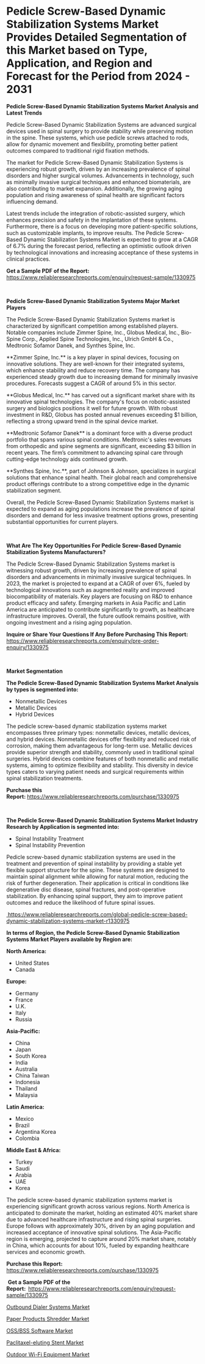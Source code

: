 <p><h1>Pedicle Screw-Based Dynamic Stabilization Systems Market Provides Detailed Segmentation of this Market based on Type, Application, and Region and Forecast for the Period from 2024 - 2031</h1></p><p><strong>Pedicle Screw-Based Dynamic Stabilization Systems Market Analysis and Latest Trends</strong></p>
<p><p>Pedicle Screw-Based Dynamic Stabilization Systems are advanced surgical devices used in spinal surgery to provide stability while preserving motion in the spine. These systems, which use pedicle screws attached to rods, allow for dynamic movement and flexibility, promoting better patient outcomes compared to traditional rigid fixation methods. </p><p>The market for Pedicle Screw-Based Dynamic Stabilization Systems is experiencing robust growth, driven by an increasing prevalence of spinal disorders and higher surgical volumes. Advancements in technology, such as minimally invasive surgical techniques and enhanced biomaterials, are also contributing to market expansion. Additionally, the growing aging population and rising awareness of spinal health are significant factors influencing demand.</p><p>Latest trends include the integration of robotic-assisted surgery, which enhances precision and safety in the implantation of these systems. Furthermore, there is a focus on developing more patient-specific solutions, such as customizable implants, to improve results. The Pedicle Screw-Based Dynamic Stabilization Systems Market is expected to grow at a CAGR of 6.7% during the forecast period, reflecting an optimistic outlook driven by technological innovations and increasing acceptance of these systems in clinical practices.</p></p>
<p><strong>Get a Sample PDF of the Report:&nbsp;</strong> <a href="https://www.reliableresearchreports.com/enquiry/request-sample/1330975?utm_campaign=10&utm_medium=2&utm_source=Github&utm_content=ia&utm_term=31122024&utm_id=pedicle-screw-based-dynamic-stabilization-systems">https://www.reliableresearchreports.com/enquiry/request-sample/1330975</a></p>
<p>&nbsp;</p>
<p><strong>Pedicle Screw-Based Dynamic Stabilization Systems Major Market Players</strong></p>
<p><p>The Pedicle Screw-Based Dynamic Stabilization Systems market is characterized by significant competition among established players. Notable companies include Zimmer Spine, Inc., Globus Medical, Inc., Bio-Spine Corp., Applied Spine Technologies, Inc., Ulrich GmbH & Co., Medtronic Sofamor Danek, and Synthes Spine, Inc.</p><p>**Zimmer Spine, Inc.** is a key player in spinal devices, focusing on innovative solutions. They are well-known for their integrated systems, which enhance stability and reduce recovery time. The company has experienced steady growth due to increasing demand for minimally invasive procedures. Forecasts suggest a CAGR of around 5% in this sector.</p><p>**Globus Medical, Inc.** has carved out a significant market share with its innovative spinal technologies. The company's focus on robotic-assisted surgery and biologics positions it well for future growth. With robust investment in R&D, Globus has posted annual revenues exceeding $1 billion, reflecting a strong upward trend in the spinal device market.</p><p>**Medtronic Sofamor Danek** is a dominant force with a diverse product portfolio that spans various spinal conditions. Medtronic's sales revenues from orthopedic and spine segments are significant, exceeding $3 billion in recent years. The firm’s commitment to advancing spinal care through cutting-edge technology aids continued growth.</p><p>**Synthes Spine, Inc.**, part of Johnson & Johnson, specializes in surgical solutions that enhance spinal health. Their global reach and comprehensive product offerings contribute to a strong competitive edge in the dynamic stabilization segment.</p><p>Overall, the Pedicle Screw-Based Dynamic Stabilization Systems market is expected to expand as aging populations increase the prevalence of spinal disorders and demand for less invasive treatment options grows, presenting substantial opportunities for current players.</p></p>
<p>&nbsp;</p>
<p><strong>What Are The Key Opportunities For Pedicle Screw-Based Dynamic Stabilization Systems Manufacturers?</strong></p>
<p><p>The Pedicle Screw-Based Dynamic Stabilization Systems market is witnessing robust growth, driven by increasing prevalence of spinal disorders and advancements in minimally invasive surgical techniques. In 2023, the market is projected to expand at a CAGR of over 6%, fueled by technological innovations such as augmented reality and improved biocompatibility of materials. Key players are focusing on R&D to enhance product efficacy and safety. Emerging markets in Asia Pacific and Latin America are anticipated to contribute significantly to growth, as healthcare infrastructure improves. Overall, the future outlook remains positive, with ongoing investment and a rising aging population.</p></p>
<p><strong>Inquire or Share Your Questions If Any Before Purchasing This Report:</strong> <a href="https://www.reliableresearchreports.com/enquiry/pre-order-enquiry/1330975?utm_campaign=10&utm_medium=2&utm_source=Github&utm_content=ia&utm_term=31122024&utm_id=pedicle-screw-based-dynamic-stabilization-systems">https://www.reliableresearchreports.com/enquiry/pre-order-enquiry/1330975</a></p>
<p>&nbsp;</p>
<p><strong>Market Segmentation</strong></p>
<p><strong>The Pedicle Screw-Based Dynamic Stabilization Systems Market Analysis by types is segmented into:</strong></p>
<p><ul><li>Nonmetallic Devices</li><li>Metallic Devices</li><li>Hybrid Devices</li></ul></p>
<p><p>The pedicle screw-based dynamic stabilization systems market encompasses three primary types: nonmetallic devices, metallic devices, and hybrid devices. Nonmetallic devices offer flexibility and reduced risk of corrosion, making them advantageous for long-term use. Metallic devices provide superior strength and stability, commonly used in traditional spinal surgeries. Hybrid devices combine features of both nonmetallic and metallic systems, aiming to optimize flexibility and stability. This diversity in device types caters to varying patient needs and surgical requirements within spinal stabilization treatments.</p></p>
<p><strong>Purchase this Report:&nbsp;</strong><a href="https://www.reliableresearchreports.com/purchase/1330975?utm_campaign=10&utm_medium=2&utm_source=Github&utm_content=ia&utm_term=31122024&utm_id=pedicle-screw-based-dynamic-stabilization-systems">https://www.reliableresearchreports.com/purchase/1330975</a></p>
<p>&nbsp;</p>
<p><strong>The Pedicle Screw-Based Dynamic Stabilization Systems Market Industry Research by Application is segmented into:</strong></p>
<p><ul><li>Spinal Instability Treatment</li><li>Spinal Instability Prevention</li></ul></p>
<p><p>Pedicle screw-based dynamic stabilization systems are used in the treatment and prevention of spinal instability by providing a stable yet flexible support structure for the spine. These systems are designed to maintain spinal alignment while allowing for natural motion, reducing the risk of further degeneration. Their application is critical in conditions like degenerative disc disease, spinal fractures, and post-operative stabilization. By enhancing spinal support, they aim to improve patient outcomes and reduce the likelihood of future spinal issues.</p></p>
<p><a href="https://www.reliableresearchreports.com/global-pedicle-screw-based-dynamic-stabilization-systems-market-r1330975?utm_campaign=10&utm_medium=2&utm_source=Github&utm_content=ia&utm_term=31122024&utm_id=pedicle-screw-based-dynamic-stabilization-systems">&nbsp;https://www.reliableresearchreports.com/global-pedicle-screw-based-dynamic-stabilization-systems-market-r1330975</a></p>
<p><strong>In terms of Region, the Pedicle Screw-Based Dynamic Stabilization Systems Market Players available by Region are:</strong></p>
<p>
    <p> <strong> North America: </strong>
        <ul>
            <li>United States</li>
            <li>Canada</li>
        </ul>
        </p> 
    <p> <strong> Europe: </strong>
        <ul>
            <li>Germany</li>
            <li>France</li>
            <li>U.K.</li>
            <li>Italy</li>
            <li>Russia</li>
        </ul>
        </p> 
    <p> <strong> Asia-Pacific: </strong>
        <ul>
            <li>China</li>
            <li>Japan</li>
            <li>South Korea</li>
            <li>India</li>
            <li>Australia</li>
            <li>China Taiwan</li>
            <li>Indonesia</li>
            <li>Thailand</li>
            <li>Malaysia</li>
        </ul>
        </p> 
    <p> <strong> Latin America: </strong>
        <ul>
            <li>Mexico</li>
            <li>Brazil</li>
            <li>Argentina Korea</li>
            <li>Colombia</li>
        </ul>
        </p> 
    <p> <strong> Middle East & Africa: </strong>
        <ul>
            <li>Turkey</li>
            <li>Saudi</li>
            <li>Arabia</li>
            <li>UAE</li>
            <li>Korea</li>
        </ul>
    </p>
    </p>
<p><p>The pedicle screw-based dynamic stabilization systems market is experiencing significant growth across various regions. North America is anticipated to dominate the market, holding an estimated 40% market share due to advanced healthcare infrastructure and rising spinal surgeries. Europe follows with approximately 30%, driven by an aging population and increased acceptance of innovative spinal solutions. The Asia-Pacific region is emerging, projected to capture around 20% market share, notably in China, which accounts for about 10%, fueled by expanding healthcare services and economic growth.</p></p>
<p><strong>Purchase this Report: </strong><a href="https://www.reliableresearchreports.com/purchase/1330975?utm_campaign=10&utm_medium=2&utm_source=Github&utm_content=ia&utm_term=31122024&utm_id=pedicle-screw-based-dynamic-stabilization-systems">https://www.reliableresearchreports.com/purchase/1330975</a></p>
<p>&nbsp;<strong>Get a Sample PDF of the Report:&nbsp;&nbsp;</strong><a href="https://www.reliableresearchreports.com/enquiry/request-sample/1330975?utm_campaign=10&utm_medium=2&utm_source=Github&utm_content=ia&utm_term=31122024&utm_id=pedicle-screw-based-dynamic-stabilization-systems">https://www.reliableresearchreports.com/enquiry/request-sample/1330975</a></p>
<p><strong></strong></p>
<p><p><a href="https://github.com/JubayerMia832/Market-Research-Report-List-1/blob/main/outbound-dialer-systems-market.md?utm_campaign=10&utm_medium=2&utm_source=Github&utm_content=ia&utm_term=31122024&utm_id=pedicle-screw-based-dynamic-stabilization-systems">Outbound Dialer Systems Market</a></p><p><a href="https://github.com/domoniqueluoma76/Market-Research-Report-List-1/blob/main/paper-products-shredder-market.md?utm_campaign=10&utm_medium=2&utm_source=Github&utm_content=ia&utm_term=31122024&utm_id=pedicle-screw-based-dynamic-stabilization-systems">Paper Products Shredder Market</a></p><p><a href="https://github.com/ygfu6u/Market-Research-Report-List-1/blob/main/ossbss-software-market.md?utm_campaign=10&utm_medium=2&utm_source=Github&utm_content=ia&utm_term=31122024&utm_id=pedicle-screw-based-dynamic-stabilization-systems">OSS/BSS Software Market</a></p><p><a href="https://github.com/leopardmicheal7019/Market-Research-Report-List-1/blob/main/paclitaxel-eluting-stent-market.md?utm_campaign=10&utm_medium=2&utm_source=Github&utm_content=ia&utm_term=31122024&utm_id=pedicle-screw-based-dynamic-stabilization-systems">Paclitaxel-eluting Stent Market</a></p><p><a href="https://github.com/millionkaryn68/Market-Research-Report-List-1/blob/main/outdoor-wi-fi-equipment-market.md?utm_campaign=10&utm_medium=2&utm_source=Github&utm_content=ia&utm_term=31122024&utm_id=pedicle-screw-based-dynamic-stabilization-systems">Outdoor Wi-Fi Equipment Market</a></p></p>
